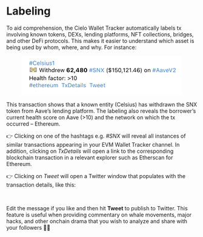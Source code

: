 # Labeling

To aid comprehension, the Cielo Wallet Tracker automatically labels tx involving known tokens, DEXs, lending platforms, NFT collections, bridges, and other DeFi protocols. This makes it easier to understand which asset is being used by whom, where, and why. For instance:

<figure><img src="../../.gitbook/assets/Celsius.png" alt=""><figcaption></figcaption></figure>

This transaction shows that a known entity (Celsius) has withdrawn the SNX token from Aave’s lending platform. The labeling also reveals the borrower’s current health score on Aave (>10) and the network on which the tx occurred – Ethereum.

👉 Clicking on one of the hashtags e.g. _#SNX_ will reveal all instances of similar transactions appearing in your EVM Wallet Tracker channel. In addition, clicking on _TxDetails_ will open a link to the corresponding blockchain transaction in a relevant explorer such as Etherscan for Ethereum.

👉 Clicking on _Tweet_ will open a Twitter window that populates with the transaction details, like this:

<figure><img src="https://files.gitbook.com/v0/b/gitbook-x-prod.appspot.com/o/spaces%2F3tlAbP2AsTAEHWTxchRe%2Fuploads%2FNFeMojI5BQ5jcxIiq87Y%2FTweet.png?alt=media&#x26;token=9309078e-08cc-4510-a755-09b00d67aa5f" alt=""><figcaption></figcaption></figure>

Edit the message if you like and then hit **Tweet** to publish to Twitter. This feature is useful when providing commentary on whale movements, major hacks, and other onchain drama that you wish to analyze and share with your followers 💁‍♀️
